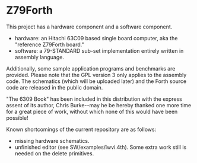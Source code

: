 # Z79Forth
This project has a hardware component and a software component.

- hardware: an Hitachi 63C09 based single board computer, aka the "reference Z79Forth board."
- software: a 79-STANDARD sub-set implementation entirely written in assembly language.

Additionally, some sample application programs and benchmarks are provided. Please note that
the GPL version 3 only applies to the assembly code. The schematics (which will be uploaded
later) and the Forth source code are released in the public domain.

"The 6309 Book" has been included in this distribution with the express assent of its author,
Chris Burke--may he be hereby thanked one more time for a great piece of work, without which
none of this would have been possible!

Known shortcomings of the current repository are as follows:
- missing hardware schematics.
- unfinished editor (see SW/examples/lwvi.4th). Some extra work still is needed on the delete
  primitives.
  
